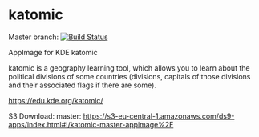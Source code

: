 # katomic
Master branch:
[![Build Status](http://aci.pangea.pub/job/katomic-master-appimage/badge/icon)](http://aci.pangea.pub/job/katomic-master-appimage/)

AppImage for KDE katomic

katomic is a geography learning tool, which allows you to learn about the political divisions of some countries (divisions, capitals of those divisions and their associated flags if there are some).

https://edu.kde.org/katomic/

S3 Download:
master:
https://s3-eu-central-1.amazonaws.com/ds9-apps/index.html#!/katomic-master-appimage%2F
